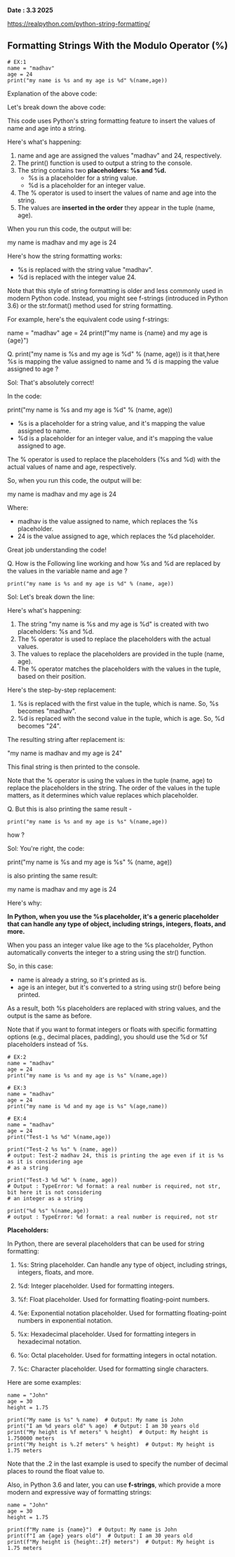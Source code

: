 **Date : 3.3 2025**

https://realpython.com/python-string-formatting/


## Formatting Strings With the Modulo Operator (%)

```
# EX:1
name = "madhav"
age = 24
print("my name is %s and my age is %d" %(name,age))
```

Explanation of the above code:

Let's break down the above code:

This code uses Python's string formatting feature to insert the values of name and age into a string.

Here's what's happening:

1. name and age are assigned the values "madhav" and 24, respectively.
2. The print() function is used to output a string to the console.
3. The string contains two **placeholders: %s and %d.**
    - %s is a placeholder for a string value.
    - %d is a placeholder for an integer value.
4. The % operator is used to insert the values of name and age into the string.
5. The values are **inserted in the order** they appear in the tuple (name, age).

When you run this code, the output will be:


my name is madhav and my age is 24


Here's how the string formatting works:

- %s is replaced with the string value "madhav".
- %d is replaced with the integer value 24.

Note that this style of string formatting is older and less commonly used in modern Python code. Instead, you might see f-strings (introduced in Python 3.6) or the str.format() method used for string formatting.

For example, here's the equivalent code using f-strings:


name = "madhav"
age = 24
print(f"my name is {name} and my age is {age}")


Q. print("my name is %s and my age is %d" % (name, age))
is it that,here %s is mapping the value assigned to name and % d is mapping the value assigned to age ?

Sol:
That's absolutely correct!

In the code:

print("my name is %s and my age is %d" % (name, age))


- %s is a placeholder for a string value, and it's mapping the value assigned to name.
- %d is a placeholder for an integer value, and it's mapping the value assigned to age.

The % operator is used to replace the placeholders (%s and %d) with the actual values of name and age, respectively.

So, when you run this code, the output will be:

my name is madhav and my age is 24


Where:

- madhav is the value assigned to name, which replaces the %s placeholder.
- 24 is the value assigned to age, which replaces the %d placeholder.

Great job understanding the code!

Q. How is the Following line working and how %s and %d are replaced by the values in the variable name and age ?

```print("my name is %s and my age is %d" % (name, age))```
   
Sol: 
Let's break down the line:

Here's what's happening:

1. The string "my name is %s and my age is %d" is created with two placeholders: %s and %d.
2. The % operator is used to replace the placeholders with the actual values.
3. The values to replace the placeholders are provided in the tuple (name, age).
4. The % operator matches the placeholders with the values in the tuple, based on their position.

Here's the step-by-step replacement:

1. %s is replaced with the first value in the tuple, which is name. So, %s becomes "madhav".
2. %d is replaced with the second value in the tuple, which is age. So, %d becomes "24".

The resulting string after replacement is:


"my name is madhav and my age is 24"


This final string is then printed to the console.

Note that the % operator is using the values in the tuple (name, age) to replace the placeholders in the string. The order of the values in the tuple matters, as it determines which value replaces which placeholder.

Q. But this is also printing the same result -

```print("my name is %s and my age is %s" %(name,age))```

how ?

Sol:
You're right, the code:


print("my name is %s and my age is %s" % (name, age))


is also printing the same result:


my name is madhav and my age is 24


Here's why:

**In Python, when you use the %s placeholder, it's a generic placeholder that can handle any type of object, including strings, integers, floats, and more.**

When you pass an integer value like age to the %s placeholder, Python automatically converts the integer to a string using the str() function.

So, in this case:

- name is already a string, so it's printed as is.
- age is an integer, but it's converted to a string using str() before being printed.

As a result, both %s placeholders are replaced with string values, and the output is the same as before.

Note that if you want to format integers or floats with specific formatting options (e.g., decimal places, padding), you should use the %d or %f placeholders instead of %s.



```
# EX:2
name = "madhav"
age = 24
print("my name is %s and my age is %s" %(name,age))
```
```
# EX:3
name = "madhav"
age = 24
print("my name is %d and my age is %s" %(age,name))
```

```
# EX:4
name = "madhav"
age = 24
print("Test-1 %s %d" %(name,age))

print("Test-2 %s %s" % (name, age))
# output: Test-2 madhav 24, this is printing the age even if it is %s as it is considering age
# as a string

print("Test-3 %d %d" % (name, age))
# Output : TypeError: %d format: a real number is required, not str, bit here it is not considering
# an integer as a string

print("%d %s" %(name,age))
# output : TypeError: %d format: a real number is required, not str
```

**Placeholders:**

In Python, there are several placeholders that can be used for string formatting:

1. %s: String placeholder. Can handle any type of object, including strings, integers, floats, and more.

2. %d: Integer placeholder. Used for formatting integers.

3. %f: Float placeholder. Used for formatting floating-point numbers.

4. %e: Exponential notation placeholder. Used for formatting floating-point numbers in exponential notation.

5. %x: Hexadecimal placeholder. Used for formatting integers in hexadecimal notation.

6. %o: Octal placeholder. Used for formatting integers in octal notation.

7. %c: Character placeholder. Used for formatting single characters.

Here are some examples:

```
name = "John"
age = 30
height = 1.75

print("My name is %s" % name)  # Output: My name is John
print("I am %d years old" % age)  # Output: I am 30 years old
print("My height is %f meters" % height)  # Output: My height is 1.750000 meters
print("My height is %.2f meters" % height)  # Output: My height is 1.75 meters
```

Note that the .2 in the last example is used to specify the number of decimal places to round the float value to.

Also, in Python 3.6 and later, you can use **f-strings**, which provide a more modern and expressive way of formatting strings:

```
name = "John"
age = 30
height = 1.75

print(f"My name is {name}")  # Output: My name is John
print(f"I am {age} years old")  # Output: I am 30 years old
print(f"My height is {height:.2f} meters")  # Output: My height is 1.75 meters
```
